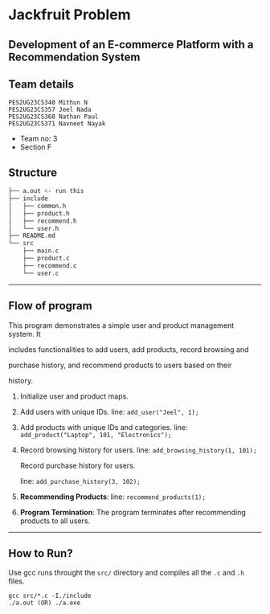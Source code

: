 # Jackfruit Problem

## Development of an E-commerce Platform with a Recommendation System

## Team details

```plain
PES2UG23CS340 Mithun N
PES2UG23CS357 Jeel Nada
PES2UG23CS368 Nathan Paul
PES2UG23CS371 Navneet Nayak
```

- Team no: 3
- Section F

## Structure

```sh
├── a.out <- run this 
├── include
│   ├── common.h
│   ├── product.h
│   ├── recommend.h
│   └── user.h
├── README.md
└── src
    ├── main.c
    ├── product.c
    ├── recommend.c
    └── user.c
```

---

## Flow of program

This program demonstrates a simple user and product management system. It

includes functionalities to add users, add products, record browsing and

purchase history, and recommend products to users based on their

history.

1. Initialize user and product maps.
2. Add users with unique IDs.
   line: `add_user("Jeel", 1);`

3. Add products with unique IDs and categories.
   line: `add_product("Laptop", 101, "Electronics");`

4. Record browsing history for users.
   line: `add_browsing_history(1, 101);`

   Record purchase history for users.

   line: `add_purchase_history(3, 102);`

5. **Recommending Products**:
   line: `recommend_products(1);`

6. **Program Termination**:
    The program terminates after recommending products to all users.

---

## How to Run?

Use gcc runs throught the `src/` directory and compiles all the `.c` and `.h` files.

```
gcc src/*.c -I./include
./a.out (OR) ./a.exe
```
